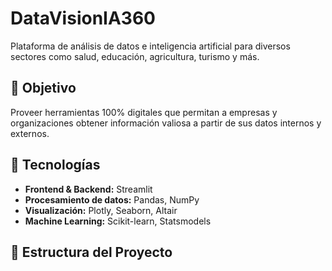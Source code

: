 # DataVisionIA360

Plataforma de análisis de datos e inteligencia artificial para diversos sectores como salud, educación, agricultura, turismo y más.

## 🚀 Objetivo
Proveer herramientas 100% digitales que permitan a empresas y organizaciones obtener información valiosa a partir de sus datos internos y externos.

## 🔧 Tecnologías
- **Frontend & Backend:** Streamlit
- **Procesamiento de datos:** Pandas, NumPy
- **Visualización:** Plotly, Seaborn, Altair
- **Machine Learning:** Scikit-learn, Statsmodels

## 📂 Estructura del Proyecto

